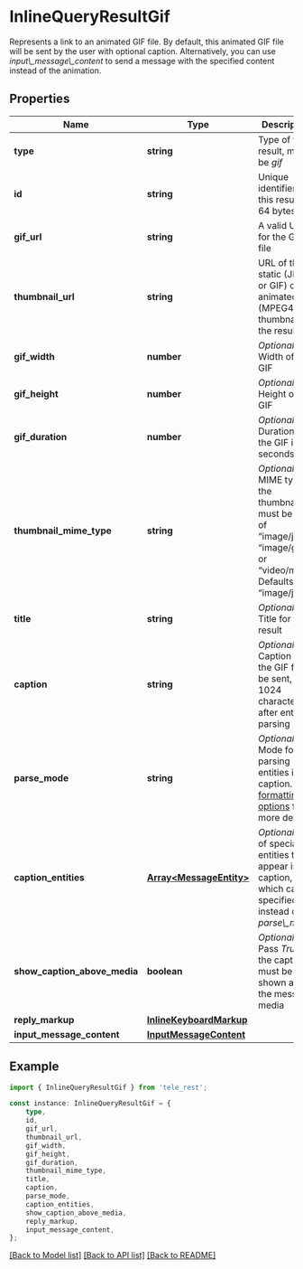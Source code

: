 # InlineQueryResultGif

Represents a link to an animated GIF file. By default, this animated GIF file will be sent by the user with optional caption. Alternatively, you can use *input\\_message\\_content* to send a message with the specified content instead of the animation.

## Properties

Name | Type | Description | Notes
------------ | ------------- | ------------- | -------------
**type** | **string** | Type of the result, must be *gif* | [default to 'gif']
**id** | **string** | Unique identifier for this result, 1-64 bytes | [default to undefined]
**gif_url** | **string** | A valid URL for the GIF file | [default to undefined]
**thumbnail_url** | **string** | URL of the static (JPEG or GIF) or animated (MPEG4) thumbnail for the result | [default to undefined]
**gif_width** | **number** | *Optional*. Width of the GIF | [optional] [default to undefined]
**gif_height** | **number** | *Optional*. Height of the GIF | [optional] [default to undefined]
**gif_duration** | **number** | *Optional*. Duration of the GIF in seconds | [optional] [default to undefined]
**thumbnail_mime_type** | **string** | *Optional*. MIME type of the thumbnail, must be one of “image/jpeg”, “image/gif”, or “video/mp4”. Defaults to “image/jpeg” | [optional] [default to ThumbnailMimeTypeEnum_ImageJpeg]
**title** | **string** | *Optional*. Title for the result | [optional] [default to undefined]
**caption** | **string** | *Optional*. Caption of the GIF file to be sent, 0-1024 characters after entities parsing | [optional] [default to undefined]
**parse_mode** | **string** | *Optional*. Mode for parsing entities in the caption. See [formatting options](https://core.telegram.org/bots/api/#formatting-options) for more details. | [optional] [default to undefined]
**caption_entities** | [**Array&lt;MessageEntity&gt;**](MessageEntity.md) | *Optional*. List of special entities that appear in the caption, which can be specified instead of *parse\\_mode* | [optional] [default to undefined]
**show_caption_above_media** | **boolean** | *Optional*. Pass *True*, if the caption must be shown above the message media | [optional] [default to undefined]
**reply_markup** | [**InlineKeyboardMarkup**](InlineKeyboardMarkup.md) |  | [optional] [default to undefined]
**input_message_content** | [**InputMessageContent**](InputMessageContent.md) |  | [optional] [default to undefined]

## Example

```typescript
import { InlineQueryResultGif } from 'tele_rest';

const instance: InlineQueryResultGif = {
    type,
    id,
    gif_url,
    thumbnail_url,
    gif_width,
    gif_height,
    gif_duration,
    thumbnail_mime_type,
    title,
    caption,
    parse_mode,
    caption_entities,
    show_caption_above_media,
    reply_markup,
    input_message_content,
};
```

[[Back to Model list]](../README.md#documentation-for-models) [[Back to API list]](../README.md#documentation-for-api-endpoints) [[Back to README]](../README.md)
